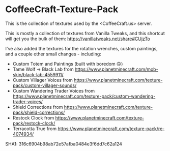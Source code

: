 # CoffeeCraft-Texture-Pack
This is the collection of textures used by the <CoffeeCraft.us> server.

This is mostly a collection of textures from Vanilla Tweaks, and this shortcut will get you the bulk of them: <https://vanillatweaks.net/share#CUjzTo>

I've also added the textures for the rotation wrenches, custom paintings, and a couple other small changes - including:

* Custom Totem and Paintings (built with boredom 🙃)
* Tame Wolf -> Black Lab from <https://www.planetminecraft.com/mob-skin/black-lab-4559911/>
* Custom Villager Voices from <https://www.planetminecraft.com/texture-pack/custom-villager-sounds/>
* Custom Wandering Trader Voices from <https://www.planetminecraft.com/texture-pack/custom-wandering-trader-voices/>
* Shield Corrections from <https://www.planetminecraft.com/texture-pack/shield-corrections/>
* Restock Clock from <https://www.planetminecraft.com/texture-pack/restock-clock/>
* Terracotta True from <https://www.planetminecraft.com/texture-pack/re-4074934/>

SHA1: 316c6904b98ab72e57afba0484e3f6dd7c62a124